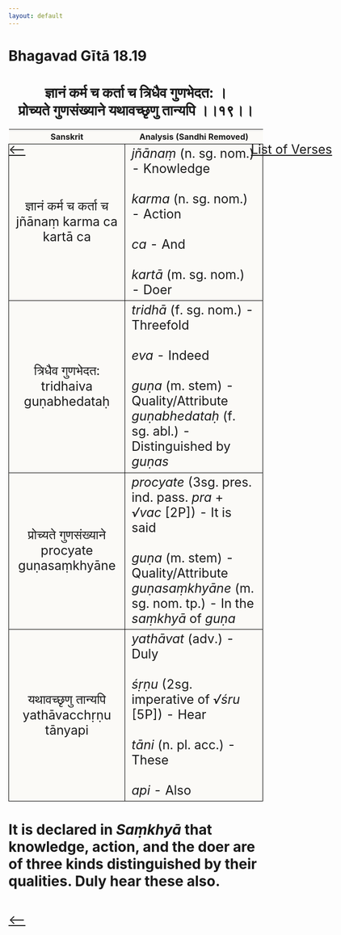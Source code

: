 ```yaml
---
layout: default
---
```

<!---
Text can be **bold**, _italic_, or ~~strikethrough~~.

[Link to another page](./another-page.html)

There should be whitespace between paragraphs.

There should be whitespace between paragraphs. We recommend including a README, or a file with information about your project.
--->

# Bhagavad Gītā 18.19

<style>
table {
  border-collapse: collapse;
  border-style: hidden;
}
th {
  background: #FBFAF7;
}
td {
  font-size: 25px;
  background: #FBFAF7;
  border: 1px solid black;
}
div.move {
  font-size: 25px;
}
</style>

<h1 style="text-align:center">
ज्ञानं कर्म च कर्ता च त्रिधैव गुणभेदत: । <br>
प्रोच्यते गुणसंख्याने यथावच्छृणु तान्यपि ।।१९।।
</h1>
<div class="move" style="position:relative;min-width:960px">
 <p style="position: absolute;left:480px;top:0"><a href="./ch18.html">List of Verses</a></p>
</div>
<div class="move" style="position:relative;min-width:960px">
 <p style="position: absolute;left:0;top:0"><a href="./v18-18.html">⟵</a></p>
</div>
<div class="move" style="position:relative;min-width:960px">
 <p style="position: absolute;right:0;top:0"><a href="./v18-20.html">⟶</a></p>
</div>

| Sanskrit | Analysis (Sandhi Removed) |
|:-:|-|
| ज्ञानं कर्म च कर्ता च<br>jñānaṃ karma ca kartā ca | <em>jñānaṃ</em> (n. sg. nom.) - Knowledge <br><br><em>karma</em> (n. sg. nom.) - Action <br><br><em>ca</em> - And<br><br><em>kartā</em> (m. sg. nom.) - Doer |
| त्रिधैव गुणभेदत:<br>tridhaiva guṇabhedataḥ | <em>tridhā</em> (f. sg. nom.) - Threefold<br><br><em>eva</em> - Indeed<br><br><em>guṇa</em> (m. stem) - Quality/Attribute<br><em>guṇabhedataḥ</em> (f. sg. abl.) - Distinguished by <em>guṇas</em> |
|   प्रोच्यते गुणसंख्याने<br>procyate guṇasaṃkhyāne  | <em>procyate</em> (3sg. pres. ind. pass. <em>pra</em> + <em>√vac</em> [2P]) - It is said<br><br><em>guṇa</em> (m. stem) - Quality/Attribute<br><em>guṇasaṃkhyāne</em> (m. sg. nom. tp.) - In the <em>saṃkhyā</em> of <em>guṇa</em>  |
| यथावच्छृणु तान्यपि<br>yathāvacchṛṇu tānyapi | <em>yathāvat</em> (adv.) - Duly<br><br><em>śṛṇu</em> (2sg. imperative of <em>√śru</em> [5P]) - Hear<br><br><em>tāni</em> (n. pl. acc.) - These<br><br><em>api</em> - Also |

<h1>
It is declared in <em>Saṃkhyā</em> that knowledge, action, and the doer are of
three kinds distinguished by their qualities. Duly hear these also.
</h1>
<div class="move" style="position:relative;min-width:960px">
 <p style="position: absolute;left:0;top:0"><a href="./v18-18.html">⟵</a></p>
</div>
<div class="move" style="position:relative;min-width:960px">
 <p style="position: absolute;right:0;top:0"><a href="./v18-20.html">⟶</a></p>
</div>
